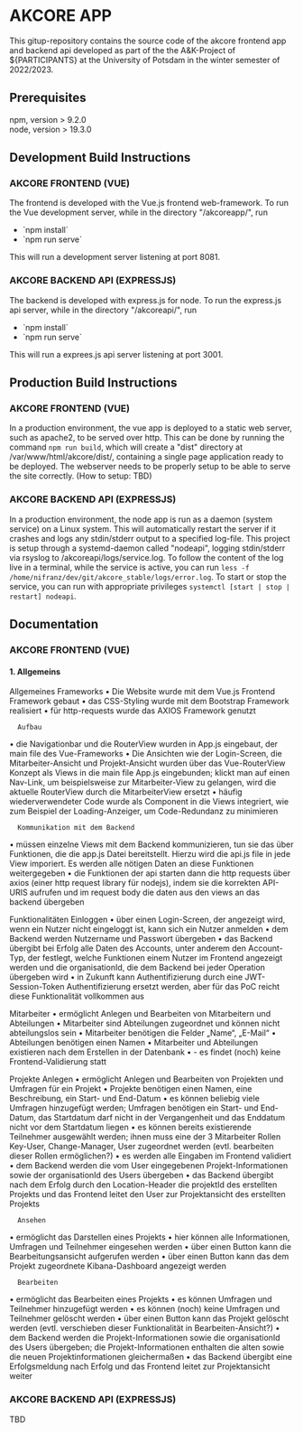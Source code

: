 # AKCORE APP

This gitup-repository contains the source code of the akcore frontend app and backend api developed as part of the the A&K-Project of ${PARTICIPANTS} at the University of Potsdam in the winter semester of 2022/2023.

## Prerequisites

npm, version > 9.2.0  
node, version > 19.3.0  

## Development Build Instructions
### AKCORE FRONTEND (VUE)

The frontend is developed with the Vue.js frontend web-framework. To run the Vue development server, while in the directory "/akcoreapp/", run  
<ul>
    <li>`npm install`</li>
    <li>`npm run serve` </li>
</ul> 

This will run a development server listening at port 8081.

### AKCORE BACKEND API (EXPRESSJS)

The backend is developed with express.js for node. To run the express.js api server, while in the directory "/akcoreapi/", run  
<ul>
    <li>`npm install`</li>
    <li>`npm run serve` </li>
</ul> 

This will run a exprees.js api server listening at port 3001.

## Production Build Instructions
### AKCORE FRONTEND (VUE)
In a production environment, the vue app is deployed to a static web server, such as apache2, to be served over http. This can be done by running the command `npm run build`, which will create a "dist" directory at /var/www/html/akcore/dist/, containing a single page application ready to be deployed. The webserver needs to be properly setup to be able to serve the site correctly. (How to setup: TBD)

### AKCORE BACKEND API (EXPRESSJS)
In a production environment, the node app is run as a daemon (system service) on a Linux system. This will automatically restart the server if it crashes and logs any stdin/stderr output to a specified log-file. This project is setup through a systemd-daemon called "nodeapi", logging stdin/stderr via rsyslog to /akcoreapi/logs/service.log. To follow the content of the log live in a terminal, while the service is active, you can run `less -f /home/nifranz/dev/git/akcore_stable/logs/error.log`. To start or stop the service, you can run with appropriate privileges `systemctl [start | stop | restart] nodeapi`. 
## Documentation

### AKCORE FRONTEND (VUE)

#### 1. Allgemeins

Allgemeines
      Frameworks
•	Die Website wurde mit dem Vue.js Frontend Framework gebaut
•	das CSS-Styling wurde mit dem Bootstrap Framework realisiert
•	für http-requests wurde das AXIOS Framework genutzt

      Aufbau
•	die Navigationbar und die RouterView wurden in App.js eingebaut, der main file des Vue-Frameworks
•	Die Ansichten wie der Login-Screen, die Mitarbeiter-Ansicht und Projekt-Ansicht wurden über das Vue-RouterView Konzept als Views in die main file App.js eingebunden; klickt man auf einen Nav-Link, um beispielsweise zur Mitarbeiter-View zu gelangen, wird die aktuelle RouterView durch die MitarbeiterView ersetzt
•	häufig wiederverwendeter Code wurde als Component in die Views integriert, wie zum Beispiel der Loading-Anzeiger, um Code-Redundanz zu minimieren

      Kommunikation mit dem Backend
•	müssen einzelne Views mit dem Backend kommunizieren, tun sie das über Funktionen, die die app.js Datei bereitstellt. Hierzu wird die api.js file in jede View imporiert. Es werden alle nötigen Daten an diese Funktionen weitergegeben
•	die Funktionen der api starten dann die http requests über axios (einer http request library für nodejs), indem sie die korrekten API-URIS aufrufen und im request body die daten aus den views an das backend übergeben

Funktionalitäten
Einloggen
•	über einen Login-Screen, der angezeigt wird, wenn ein Nutzer nicht eingeloggt ist, kann sich ein Nutzer anmelden
•	dem Backend werden Nutzername und Passwort übergeben
•	das Backend übergibt bei Erfolg alle Daten des Accounts, unter anderem den Account-Typ, der festlegt, welche Funktionen einem Nutzer im Frontend angezeigt werden und die organisationId, die dem Backend bei jeder Operation übergeben wird
•	in Zukunft kann Authentifizierung durch eine JWT-Session-Token Authentifizierung ersetzt werden, aber für das PoC reicht diese Funktionalität vollkommen aus

Mitarbeiter 
•	ermöglicht Anlegen und Bearbeiten von Mitarbeitern und Abteilungen
•	Mitarbeiter sind Abteilungen zugeordnet und können nicht abteilungslos sein
•	Mitarbeiter benötigen die Felder „Name“, „E-Mail“
•	Abteilungen benötigen einen Namen
•	Mitarbeiter und Abteilungen existieren nach dem Erstellen in der Datenbank
•	- es findet (noch) keine Frontend-Validierung statt

Projekte
      Anlegen 
•	ermöglicht Anlegen und Bearbeiten von Projekten und Umfragen für ein Projekt
•	Projekte benötigen einen Namen, eine Beschreibung, ein Start- und End-Datum
•	es können beliebig viele Umfragen hinzugefügt werden; Umfragen benötigen ein Start- und End-Datum, das Startdatum darf nicht in der Vergangenheit und das Enddatum nicht vor dem Startdatum liegen
•	es können bereits existierende Teilnehmer ausgewählt werden; ihnen muss eine der 3 Mitarbeiter Rollen Key-User, Change-Manager, User zugeordnet werden (evtl. bearbeiten dieser Rollen ermöglichen?)
•	es werden alle Eingaben im Frontend validiert
•	dem Backend werden die vom User eingegebenen Projekt-Informationen sowie der organisationId des Users übergeben
•	das Backend übergibt nach dem Erfolg durch den Location-Header die projektId des erstellten Projekts und das Frontend leitet den User zur Projektansicht des erstellten Projekts

      Ansehen 
•	ermöglicht das Darstellen eines Projekts
•	hier können alle Informationen, Umfragen und Teilnehmer eingesehen werden
•	über einen Button kann die Bearbeitungsansicht aufgerufen werden
•	über einen Button kann das dem Projekt zugeordnete Kibana-Dashboard angezeigt werden

      Bearbeiten
•	ermöglicht das Bearbeiten eines Projekts
•	es können Umfragen und Teilnehmer hinzugefügt werden
•	es können (noch) keine Umfragen und Teilnehmer gelöscht werden
•	über einen Button kann das Projekt gelöscht werden (evtl. verschieben dieser Funktionalität in Bearbeiten-Ansicht?)
•	dem Backend werden die Projekt-Informationen sowie die organisationId des Users übergeben; die Projekt-Informationen enthalten die alten sowie die neuen Projektinformationen gleichermaßen
•	das Backend übergibt eine Erfolgsmeldung nach Erfolg und das Frontend leitet zur Projektansicht weiter

### AKCORE BACKEND API (EXPRESSJS)

TBD